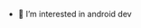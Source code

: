 
- 👀 I’m interested in android dev


<!---
oussamaprotect/oussamaprotect is a ✨ special ✨ repository because its `README.md` (this file) appears on your GitHub profile.
You can click the Preview link to take a look at your changes.
--->
